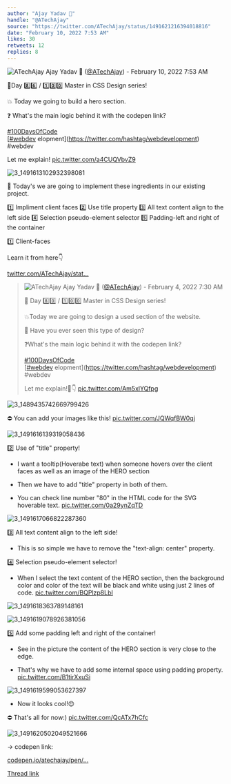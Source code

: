 ```yaml
---
author: "Ajay Yadav 🎯"
handle: "@ATechAjay"
source: "https://twitter.com/ATechAjay/status/1491621216394018816"
date: "February 10, 2022 7:53 AM"
likes: 30
retweets: 12
replies: 8
---
```

![ATechAjay](https://pbs.twimg.com/profile_images/1485567675111981057/mLsrcZdB_normal.jpg)
Ajay Yadav 🎯 ([@ATechAjay](https://twitter.com/ATechAjay)) - February 10, 2022 7:53 AM

💚Day 8️⃣6️⃣ / 1️⃣0️⃣0️⃣ Master in CSS Design series!

💥 Today we going to build a hero section.

❓ What's the main logic behind it with the codepen link?

[#100DaysOfCode](https://twitter.com/hashtag/100DaysOfCode)  
[[#webdev](https://twitter.com/hashtag/webdev) elopment](https://twitter.com/hashtag/webdevelopment)  
#webdev 

Let me explain! [pic.twitter.com/a4CUQVbvZ9](https://twitter.com/ATechAjay/status/1491621216394018816/photo/1)

![3_1491613102932398081](https://pbs.twimg.com/media/FLNGNtaakAEprrg.jpg)

💚 Today's we are going to implement these ingredients in our existing project.

1️⃣ Impliment client faces
2️⃣ Use title property
3️⃣ All text content align to the left side
4️⃣ Selection pseudo-element selector
5️⃣ Padding-left and right of the container

1️⃣ Client-faces 

Learn it from here👇

[twitter.com/ATechAjay/stat…](https://twitter.com/ATechAjay/status/1489441249316970498)

> ![ATechAjay](https://pbs.twimg.com/profile_images/1485567675111981057/mLsrcZdB_normal.jpg)
> Ajay Yadav 🎯 ([@ATechAjay](https://twitter.com/ATechAjay)) - February 4, 2022 7:30 AM
> 
> 
> 💚 Day 8️⃣0️⃣ / 1️⃣0️⃣0️⃣ Master in CSS Design series!
> 
> 💥Today we are going to design a used section of the website.
> 
> 👀 Have you ever seen this type of design?
> 
> ❓What's the main logic behind it with the codepen link?
> 
> [#100DaysOfCode](https://twitter.com/hashtag/100DaysOfCode)  
> [[#webdev](https://twitter.com/hashtag/webdev) elopment](https://twitter.com/hashtag/webdevelopment)  
> #webdev 
> 
> Let me explain!🧵👇 [pic.twitter.com/Am5xlYQfpg](https://twitter.com/ATechAjay/status/1489441249316970498/photo/1)
> 
![3_1489435742669799426](https://pbs.twimg.com/media/FKuJ6qWagAIKRkc.jpg)

⛔ You can add your images like this! [pic.twitter.com/JQWqfBW0qj](https://twitter.com/ATechAjay/status/1491621228893065219/photo/1)

![3_1491616139319058436](https://pbs.twimg.com/media/FLNI-c1aIAQcEWU.jpg)

2️⃣ Use of "title" property!

- I want a tooltip(Hoverabe text) when someone hovers over the client faces as well as an image of the HERO section

- Then we have to add "title" property in both of them.

- You can check line number "80" in the HTML code for the SVG hoverable text. [pic.twitter.com/0a29ynZqTD](https://twitter.com/ATechAjay/status/1491621235759140866/photo/1)

![3_1491617066822287360](https://pbs.twimg.com/media/FLNJ0cDaQAAaw9Z.jpg)

3️⃣ All text content align to the left side!

- This is so simple we have to remove the "text-align: center" property.

4️⃣ Selection pseudo-element selector!

- When I select the text content of the HERO section, then the background color and color of the text will be black and white using just 2 lines of code. [pic.twitter.com/BQPlzp8LbI](https://twitter.com/ATechAjay/status/1491621244525223938/photo/1)

![3_1491618363789148161](https://pbs.twimg.com/media/FLNK_7oaAAElmwR.jpg)

![3_1491619078926381056](https://pbs.twimg.com/media/FLNLpjuaMAAQVQP.png)

5️⃣ Add some padding left and right of the container!

- See in the picture the content of the HERO section is very close to the edge.

- That's why we have to add some internal space using padding property. [pic.twitter.com/B1tirXxuSi](https://twitter.com/ATechAjay/status/1491621251923996675/photo/1)

![3_1491619599053627397](https://pbs.twimg.com/media/FLNMH1WaIAU_XNF.jpg)

- Now it looks cool!😍

⛔ That's all for now:) [pic.twitter.com/QcATx7hCfc](https://twitter.com/ATechAjay/status/1491621259872186374/photo/1)

![3_1491620502049521666](https://pbs.twimg.com/media/FLNM8ZRaAAI6qhc.jpg)

→ codepen link:

[codepen.io/atechajay/pen/…](https://codepen.io/atechajay/pen/rNYmeJa)

[Thread link](https://twitter.com/ATechAjay/status/1491621216394018816)